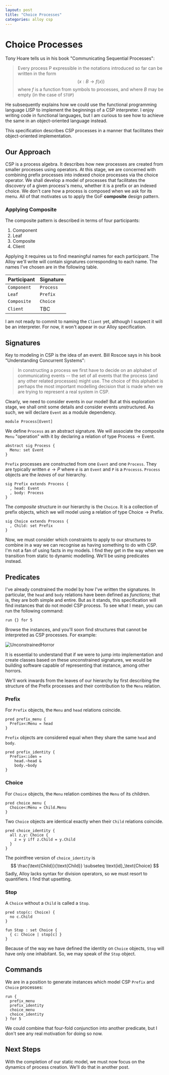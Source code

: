 ```yaml
---
layout: post
title: "Choice Processes"
categories: alloy csp
---
```


# Choice Processes

Tony Hoare tells us in his book "Communicating Sequential Processes":

> Every process P expressible in the notations introduced so far can be written in the form
> $$
> (x : B \to f(x))
> $$
> where $f$ is a function from symbols to processes, and where $B$​ may be empty (in the case of `STOP`)

He subsequently explains how we could use the functional programming language LISP to implement the beginnings of a CSP interpreter.  I enjoy writing code in functional languages, but I am curious to see how to achieve the same in an object-oriented language instead.

This specification describes CSP processes in a manner that facilitates their object-oriented implementation.

## Our Approach

CSP is a process algebra. It describes how new processes are created from smaller processes using operators. At this stage, we are concerned with combining prefix processes into indexed choice processes via the choice operator. We shall develop a model of processes that facilitates the discovery of a given process's menu, whether it is a prefix or an indexed choice. We don't care how a process is composed when we ask for its menu. All of that motivates us to apply the GoF **composite** design pattern.

### Applying Composite

The composite pattern is described in terms of four participants:

1. Component
2. Leaf
3. Composite
4. Client

Applying it requires us to find meaningful names for each participant. The Alloy we'll write will contain signatures corresponding to each name.  The names I've chosen are in the following table.

| Participant | Signature |
| ----------- | --------- |
| `Component` | `Process` |
| `Leaf`      | `Prefix`  |
| `Composite` | `Choice`  |
| `Client`    | TBC       |

I am not ready to commit to naming the `Client` yet, although I suspect it will be an interpreter.  For now, it won't appear in our Alloy specification.

## Signatures

Key to modeling in CSP is the idea of an event.  Bill Roscoe says in his book "Understanding Concurrent Systems":

> In constructing a process we first have to decide on an alphabet of communicating events -- the set of all events that the process (and any other related processes) might use. The choice of this alphabet is perhaps the most important modelling decision that is made when we are trying to represent a real system in CSP.

Clearly, we need to consider events in our model! But at this exploration stage, we shall omit some details and consider events unstructured. As such, we will declare `Event` as a module dependency.

```alloy
module Process[Event]
```

We define `Process` as an abstract signature.  We will associate the composite `Menu` "operation" with it by declaring a relation of type $\text{Process} \to \text{Event}$.

```alloy
abstract sig Process {
  Menu: set Event
}
```

`Prefix` processes are constructed from one `Event` and one `Process`.  They are typically written $e \to P$ where $e$ is an `Event` and `P` is a `Processs`.  `Process` objects are the *leaves* of our hierarchy.

```alloy
sig Prefix extends Process {
  , head: Event
  , body: Process
}
```

The *composite* structure in our hierarchy is the `Choice`.  It is a collection of prefix objects, which we will model using a relation of type $\text{Choice} \to \text{Prefix}$.

```alloy
sig Choice extends Process {
  , Child: set Prefix
}
```

Now, we must consider which constraints to apply to our structures to combine in a way we can recognise as having something to do with CSP. I'm not a fan of using facts in my models. I find they get in the way when we transition from static to dynamic modelling. We'll be using predicates instead.

## Predicates

I've already constrained the model by how I've written the signatures.  In particular, the `head` and `body` relations have been defined as _functions_; that is, they are both simple and entire.  But as it stands, this specification will find instances that do not model CSP process.  To see what I mean, you can run the following command:

```alloy
run {} for 5
```

Browse the instances, and you'll soon find structures that cannot be interpreted as CSP processes.  For example:

![UnconstrainedHorror](/assets/UnconstrainedHorror.png)

It is essential to understand that if we were to jump into implementation and create classes based on these unconstrained signatures, we would be building software capable of representing that instance, among other horrors.

We'll work inwards from the leaves of our hierarchy by first describing the structure of the Prefix processes and their contribution to the `Menu` relation.

### Prefix

For `Prefix` objects, the `Menu` and `head` relations coincide.

```alloy
pred prefix_menu {
  Prefix<:Menu = head
}
```

`Prefix` objects are considered equal when they share the same `head` and `body`.

```alloy
pred prefix_identity {
  Prefix<:iden =
    head.~head & 
    body.~body
}
```

### Choice

For `Choice` objects, the `Menu` relation combines the `Menu` of its children.

```alloy
pred choice_menu {
  Choice<:Menu = Child.Menu
}
```

Two `Choice` objects are identical exactly when their `Child` relations coincide.

```alloy
pred choice_identity {
  all z,y: Choice {
    z = y iff z.Child = y.Child
  }
}
```

The pointfree version of `choice_identity` is
$$
\frac{\text{Child}}{\text{Child}} \subseteq \text{id}_\text{Choice}
$$
Sadly, Alloy lacks syntax for division operators, so we must resort to quantifiers.  I find that upsetting.

### Stop

A `Choice` without a `Child` is called a `Stop`.

```alloy
pred stop(c: Choice) {
  no c.Child
}

fun Stop : set Choice {
  { c: Choice | stop[c] }
}
```

Because of the way we have defined the identity on `Choice` objects, `Stop` will have only one inhabitant.  So, we may speak of _the_ `Stop` object.

## Commands

We are in a position to generate instances which model CSP `Prefix` and `Choice` processes:

```alloy
run {
  prefix_menu
  prefix_identity
  choice_menu
  choice_identity
} for 5
```

We could combine that four-fold conjunction into another predicate, but I don't see any real motivation for doing so now.

## Next Steps

With the completion of our static model, we must now focus on the dynamics of process creation.  We'll do that in another post.
